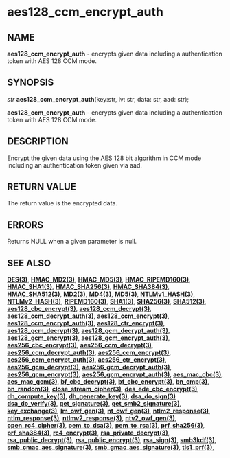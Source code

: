 # aes128_ccm_encrypt_auth

## NAME

**aes128_ccm_encrypt_auth** - encrypts given data including a authentication token with AES 128 CCM mode.

## SYNOPSIS

*str* **aes128_ccm_encrypt_auth**(key:str, iv: str, data: str, aad: str);

**aes128_ccm_encrypt_auth** - encrypts given data including a authentication token with AES 128 CCM mode.

## DESCRIPTION
Encrypt the given data using the AES 128 bit algorithm in CCM mode including an authentication token given via aad.


## RETURN VALUE

The return value is the encrypted data.
## ERRORS

Returns NULL when a given parameter is null.

## SEE ALSO

**[DES(3)](DES.md)**,
**[HMAC_MD2(3)](HMAC_MD2.md)**,
**[HMAC_MD5(3)](HMAC_MD5.md)**,
**[HMAC_RIPEMD160(3)](HMAC_RIPEMD160.md)**,
**[HMAC_SHA1(3)](HMAC_SHA1.md)**,
**[HMAC_SHA256(3)](HMAC_SHA256.md)**,
**[HMAC_SHA384(3)](HMAC_SHA384.md)**,
**[HMAC_SHA512(3)](HMAC_SHA512.md)**,
**[MD2(3)](MD2.md)**,
**[MD4(3)](MD4.md)**,
**[MD5(3)](MD5.md)**,
**[NTLMv1_HASH(3)](NTLMv1_HASH.md)**,
**[NTLMv2_HASH(3)](NTLMv2_HASH.md)**,
**[RIPEMD160(3)](RIPEMD160.md)**,
**[SHA1(3)](SHA1.md)**,
**[SHA256(3)](SHA256.md)**,
**[SHA512(3)](SHA512.md)**,
**[aes128_cbc_encrypt(3)](aes128_cbc_encrypt.md)**,
**[aes128_ccm_decrypt(3)](aes128_ccm_decrypt.md)**,
**[aes128_ccm_decrypt_auth(3)](aes128_ccm_decrypt_auth.md)**,
**[aes128_ccm_encrypt(3)](aes128_ccm_encrypt.md)**,
**[aes128_ccm_encrypt_auth(3)](aes128_ccm_encrypt_auth.md)**,
**[aes128_ctr_encrypt(3)](aes128_ctr_encrypt.md)**,
**[aes128_gcm_decrypt(3)](aes128_gcm_decrypt.md)**,
**[aes128_gcm_decrypt_auth(3)](aes128_gcm_decrypt_auth.md)**,
**[aes128_gcm_encrypt(3)](aes128_gcm_encrypt.md)**,
**[aes128_gcm_encrypt_auth(3)](aes128_gcm_encrypt_auth.md)**,
**[aes256_cbc_encrypt(3)](aes256_cbc_encrypt.md)**,
**[aes256_ccm_decrypt(3)](aes256_ccm_decrypt.md)**,
**[aes256_ccm_decrypt_auth(3)](aes256_ccm_decrypt_auth.md)**,
**[aes256_ccm_encrypt(3)](aes256_ccm_encrypt.md)**,
**[aes256_ccm_encrypt_auth(3)](aes256_ccm_encrypt_auth.md)**,
**[aes256_ctr_encrypt(3)](aes256_ctr_encrypt.md)**,
**[aes256_gcm_decrypt(3)](aes256_gcm_decrypt.md)**,
**[aes256_gcm_decrypt_auth(3)](aes256_gcm_decrypt_auth.md)**,
**[aes256_gcm_encrypt(3)](aes256_gcm_encrypt.md)**,
**[aes256_gcm_encrypt_auth(3)](aes256_gcm_encrypt_auth.md)**,
**[aes_mac_cbc(3)](aes_mac_cbc.md)**,
**[aes_mac_gcm(3)](aes_mac_gcm.md)**,
**[bf_cbc_decrypt(3)](bf_cbc_decrypt.md)**,
**[bf_cbc_encrypt(3)](bf_cbc_encrypt.md)**,
**[bn_cmp(3)](bn_cmp.md)**,
**[bn_random(3)](bn_random.md)**,
**[close_stream_cipher(3)](close_stream_cipher.md)**,
**[des_ede_cbc_encrypt(3)](des_ede_cbc_encrypt.md)**,
**[dh_compute_key(3)](dh_compute_key.md)**,
**[dh_generate_key(3)](dh_generate_key.md)**,
**[dsa_do_sign(3)](dsa_do_sign.md)**
**[dsa_do_verify(3)](dsa_do_verify.md)**,
**[get_signature(3)](get_signature.md)**,
**[get_smb2_signature(3)](get_smb2_signature.md)**,
**[key_exchange(3)](key_exchange.md)**,
**[lm_owf_gen(3)](lm_owf_gen.md)**,
**[nt_owf_gen(3)](nt_owf_gen.md)**,
**[ntlm2_response(3)](ntlm2_response.md)**,
**[ntlm_response(3)](ntlm_response.md)**,
**[ntlmv2_response(3)](ntlmv2_response.md)**,
**[ntv2_owf_gen(3)](ntv2_owf_gen.md)**,
**[open_rc4_cipher(3)](open_rc4_cipher.md)**,
**[pem_to_dsa(3)](pem_to_dsa.md)**,
**[pem_to_rsa(3)](pem_to_rsa.md)**,
**[prf_sha256(3)](prf_sha256.md)**,
**[prf_sha384(3)](prf_sha384.md)**,
**[rc4_encrypt(3)](rc4_encrypt.md)**,
**[rsa_private_decrypt(3)](rsa_private_decrypt.md)**,
**[rsa_public_decrypt(3)](rsa_public_decrypt.md)**,
**[rsa_public_encrypt(3)](rsa_public_encrypt.md)**,
**[rsa_sign(3)](rsa_sign.md)**,
**[smb3kdf(3)](smb3kdf.md)**,
**[smb_cmac_aes_signature(3)](smb_cmac_aes_signature.md)**,
**[smb_gmac_aes_signature(3)](smb_gmac_aes_signature.md)**,
**[tls1_prf(3)](tls1_prf.md)**,
